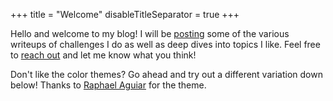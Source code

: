 +++
title = "Welcome"
disableTitleSeparator = true
+++
<style>
	main {
    margin: 90px auto;
    padding: 0 15px;
    max-width: 70%;
	}
</style>

Hello and welcome to my blog! I will be [posting](/posts) some of the various writeups of challenges I do as well as deep dives into topics I like. Feel free to [reach out](/contact) and let me know what you think!

Don't like the color themes? Go ahead and try out a different variation down below! Thanks to [Raphael Aguiar](https://gitlab.com/rmaguiar/hugo-theme-color-your-world) for the theme.